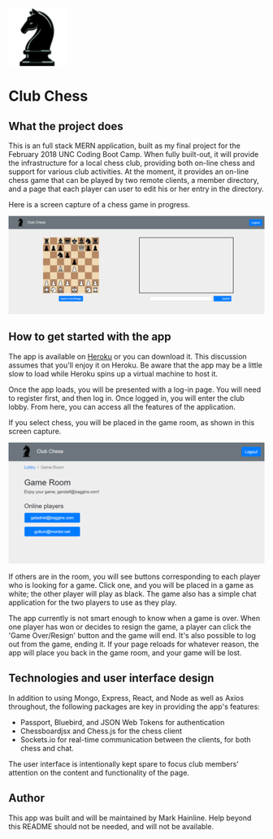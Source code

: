 ![chess piece](/readme_img/chess-knight.png)
# Club Chess

## What the project does
This is an full stack MERN application, built as my final project for the February 2018 UNC Coding Boot Camp. When fully built-out, it will provide the infrastructure for a local chess club, providing both on-line chess and support for various club activities. At the moment, it provides an on-line chess game that can be played by two remote clients, a member directory, and a page that each player can user to edit his or her entry in the directory.

Here is a screen capture of a chess game in progress.

![Screen cap of game](/readme_img/game.png)

## How to get started with the app
The app is available on [Heroku](https://chessclub42.herokuapp.com/login) or you can download it. This discussion assumes that you'll enjoy it on Heroku. Be aware that the app may be a little slow to load while Heroku spins up a virtual machine to host it.

Once the app loads, you will be presented with a log-in page. You will need to register first, and then log in. Once logged in, you will enter the club lobby. From here, you can access all the features of the application.

If you select chess, you will be placed in the game room, as shown in this screen capture.

![Screen cap of game room](/readme_img/game_room.png)


If others are in the room, you will see buttons corresponding to each player who is looking for a game. Click one, and you will be placed in a game as white; the other player will play as black. The game also has a simple chat application for the two players to use as they play.

The app currently is not smart enough to know when a game is over. When one player has won or decides to resign the game, a player can click the 'Game Over/Resign' button and the game will end. It's also possible to log out from the game, ending it. If your page reloads for whatever reason, the app will place you back in the game room, and your game will be lost.

## Technologies and user interface design
In addition to using Mongo, Express, React, and Node as well as Axios throughout, the following packages are key in providing the app's features:

- Passport, Bluebird, and JSON Web Tokens for authentication
- Chessboardjsx and Chess.js for the chess client
- Sockets.io for real-time communication between the clients, for both chess and chat.

The user interface is intentionally kept spare to focus club members' attention on the content and functionality of the page. 

## Author
This app was built and will be maintained by Mark Hainline. Help beyond this README should not be needed, and will not be available.
